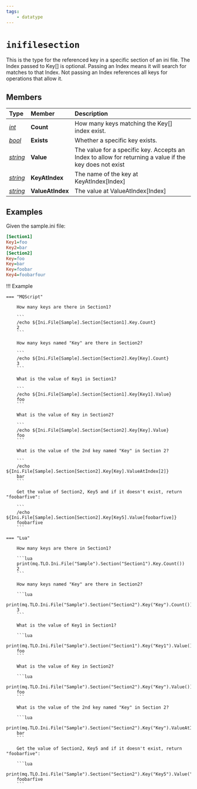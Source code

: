 ```yaml
---
tags:
    - datatype
---
```

# `inifilesection`

This is the type for the referenced key in a specific section of an ini file.  The Index passed to Key[] is optional.  Passing an Index means it will search for matches to that Index.  Not passing an Index references all keys for operations that allow it.

## Members

| **Type** | **Member** | **Description** |
| :--- | :--- | :--- |
| [_int_](datatype-int.md) | **Count** | How many keys matching the Key[] index exist. |
| [_bool_](datatype-bool.md) | **Exists** | Whether a specific key exists. |
| [_string_](datatype-string.md) | **Value** | The value for a specific key.  Accepts an Index to allow for returning a value if the key does not exist |
| [_string_](datatype-string.md) | **KeyAtIndex** | The name of the key at KeyAtIndex[Index] |
| [_string_](datatype-string.md) | **ValueAtIndex** | The value at ValueAtIndex[Index] |

## Examples

Given the sample.ini file:

```ini
[Section1]
Key1=foo
Key2=bar
[Section2]
Key=foo
Key=bar
Key=foobar
Key4=foobarfour
```

!!! Example

    === "MQScript"

        How many keys are there in Section1?

        ```
        /echo ${Ini.File[Sample].Section[Section1].Key.Count}
        2
        ```

        How many keys named "Key" are there in Section2?

        ```
        /echo ${Ini.File[Sample].Section[Section2].Key[Key].Count}
        3
        ```

        What is the value of Key1 in Section1?

        ```
        /echo ${Ini.File[Sample].Section[Section1].Key[Key1].Value}
        foo
        ```

        What is the value of Key in Section2?

        ```
        /echo ${Ini.File[Sample].Section[Section2].Key[Key].Value}
        foo
        ```

        What is the value of the 2nd key named "Key" in Section 2?

        ```
        /echo ${Ini.File[Sample].Section[Section2].Key[Key].ValueAtIndex[2]}
        bar
        ```

        Get the value of Section2, Key5 and if it doesn't exist, return "foobarfive":

        ```
        /echo ${Ini.File[Sample].Section[Section2].Key[Key5].Value[foobarfive]}
        foobarfive
        ```

    === "Lua"

        How many keys are there in Section1?

        ```lua
        print(mq.TLO.Ini.File("Sample").Section("Section1").Key.Count())
        2
        ```

        How many keys named "Key" are there in Section2?

        ```lua
        print(mq.TLO.Ini.File("Sample").Section("Section2").Key("Key").Count())
        3
        ```

        What is the value of Key1 in Section1?

        ```lua
        print(mq.TLO.Ini.File("Sample").Section("Section1").Key("Key1").Value())
        foo
        ```

        What is the value of Key in Section2?

        ```lua
        print(mq.TLO.Ini.File("Sample").Section("Section2").Key("Key").Value())
        foo
        ```

        What is the value of the 2nd key named "Key" in Section 2?

        ```lua
        print(mq.TLO.Ini.File("Sample").Section("Section2").Key("Key").ValueAtIndex(2))
        bar
        ```

        Get the value of Section2, Key5 and if it doesn't exist, return "foobarfive":

        ```lua
        print(mq.TLO.Ini.File("Sample").Section("Section2").Key("Key5").Value("foobarfive"))
        foobarfive
        ```




